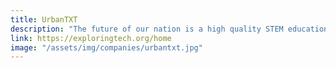 ```yaml
---
title: UrbanTXT
description: "The future of our nation is a high quality STEM education for black and latino boys"
link: https://exploringtech.org/home
image: "/assets/img/companies/urbantxt.jpg"
---
```

